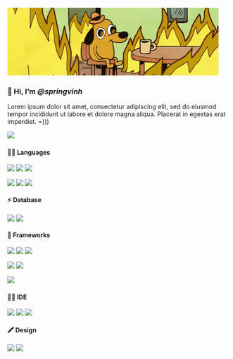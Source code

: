 ![This is fine!!!](/images/ThisIsFine_Wide.gif)

### 👋 Hi, I’m ***@springvinh***

Lorem ipsum dolor sit amet, consectetur adipiscing elit, sed do eiusmod tempor incididunt ut labore et dolore magna aliqua. Placerat in egestas erat imperdiet. =)))

![](https://komarev.com/ghpvc/?username=springvinh&color=orange&style=flat-square&label=&label=PROFILE+VIEWS)






#### 👩‍💻 Languages

![](https://img.shields.io/badge/HTML5-E34F26?style=for-the-badge&logo=html5&logoColor=white)
![](https://img.shields.io/badge/CSS3-1572B6?style=for-the-badge&logo=css3&logoColor=white)
![](https://img.shields.io/badge/JavaScript-323330?style=for-the-badge&logo=javascript&logoColor=F7DF1E)

![](https://img.shields.io/badge/Dart-0175C2?style=for-the-badge&logo=dart&logoColor=white)
![](https://img.shields.io/badge/Java-ED8B00?style=for-the-badge&logo=java&logoColor=white)
![](https://img.shields.io/badge/C%23-239120?style=for-the-badge&logo=c-sharp&logoColor=white)


#### ⚡ Database

![](https://img.shields.io/badge/MongoDB-4EA94B?style=for-the-badge&logo=mongodb&logoColor=white)
![](https://img.shields.io/badge/Firebase-white?style=for-the-badge&logo=firebase&logoColor=ffc107)


#### 🚀 Frameworks

![](https://img.shields.io/badge/Bootstrap-563D7C?style=for-the-badge&logo=bootstrap&logoColor=white)
![](https://img.shields.io/badge/jQuery-0769AD?style=for-the-badge&logo=jquery&logoColor=white)
![](https://img.shields.io/badge/Material%20UI-007FFF?style=for-the-badge&logo=mui&logoColor=white)

![](https://img.shields.io/badge/Node.js-339933?style=for-the-badge&logo=nodedotjs&logoColor=white)
![](https://img.shields.io/badge/Express.js-000000?style=for-the-badge&logo=express&logoColor=white)

![](https://img.shields.io/badge/Flutter-007FFF?style=for-the-badge&logo=flutter&logoColor=white)


#### 👩‍💻 IDE

![](https://img.shields.io/badge/IntelliJIDEA-000000.svg?style=for-the-badge&logo=intellij-idea&logoColor=white)
![](https://img.shields.io/badge/Visual_Studio_Code-0078D4?style=for-the-badge&logo=visual%20studio%20code&logoColor=white)
![](https://img.shields.io/badge/Visual_Studio-5C2D91?style=for-the-badge&logo=visual%20studio&logoColor=white)


#### 🖍 Design

![](https://img.shields.io/badge/Adobe%20XD-470137?style=for-the-badge&logo=Adobe%20XD&logoColor=#FF61F6)
![](https://img.shields.io/badge/Adobe%20Lightroom-31A8FF?style=for-the-badge&logo=Adobe%20Lightroom&logoColor=white)
